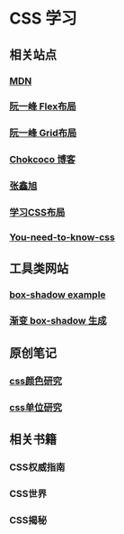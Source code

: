 # CSS 学习

## 相关站点
### [MDN](https://developer.mozilla.org/zh-CN/docs/Web/CSS)
### [阮一峰 Flex布局](https://yoksel.github.io/flex-cheatsheet/#section-declaring)
### [阮一峰 Grid布局](https://www.ruanyifeng.com/blog/2019/03/grid-layout-tutorial.html)
### [Chokcoco 博客](https://www.cnblogs.com/coco1s/)
### [张鑫旭](https://www.zhangxinxu.com/wordpress/)
### [学习CSS布局](https://zh.learnlayout.com/)
### [You-need-to-know-css](https://lhammer.cn/You-need-to-know-css/#/zh-cn/)

## 工具类网站

### [box-shadow example](https://getcssscan.com/css-box-shadow-examples)
### [渐变 box-shadow 生成](https://www.cssmatic.com/)

## 原创笔记

### [css颜色研究](./color.md)
### [css单位研究](./css-units.md)

## 相关书籍

### CSS权威指南
### CSS世界
### CSS揭秘